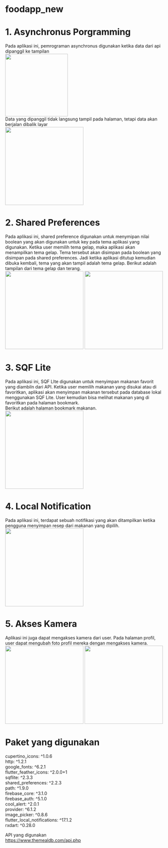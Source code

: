 # foodapp_new

# 1. Asynchronus Porgramming
Pada aplikasi ini, pemrograman asynchronus digunakan ketika data dari api dipanggil ke tampilan<br>
<img src="assets/img/async2.png" width="200"><br>
Data yang dipanggil tidak langsung tampil pada halaman, tetapi data akan berjalan dibalik layar <br>
<img src="assets/img/async.png" width="250">


# 2. Shared Preferences
Pada aplikasi ini, shared preference digunakan untuk menymipan nilai boolean yang akan digunakan untuk key pada tema aplikasi yang digunakan. Ketika user memilih tema gelap, maka aplikasi akan menampilkan tema gelap. Tema tersebut akan disimpan pada boolean yang disimpan pada shared preferences. Jadi ketika aplikasi ditutup kemudian dibuka kembali, tema yang akan tampil adalah tema gelap.
Berikut adalah tampilan dari tema gelap dan terang. <br>
<img src="assets/img/async.png" width="250">
<img src="assets/img/dark_mode.png" width="250"><br>


# 3. SQF Lite
Pada aplikasi ini, SQF LIte digunakan untuk menyimpan makanan favorit yang diambiln dari API. Ketika user memilih makanan yang disukai atau di favoritkan, aplikasi akan menyimpan makanan tersebut pada database lokal menggunakan SQF Lite. User kemudian bisa melihat makanan yang di favoritkan pada halaman bookmark.
<br>
Berikut adalah halaman bookmark makanan.<br>
<img src="assets/img/bookmark.png" width="250"><br>

# 4. Local Notification
Pada aplikasi ini, terdapat sebuah notifikasi yang akan ditampilkan ketika pengguna menyimpan resep dari makanan yang dipilih.<br> 
<img src="assets/img/notif.png" width="250"><br>

# 5. Akses Kamera
Aplikasi ini juga dapat mengakses kamera dari user. Pada halaman profil, user dapat mengubah foto profil mereka dengan mengakses kamera.<br> 
<img src="assets/img/take_cam.png" width="250">
<img src="assets/img/camera.png" width="250"><br>

# Paket yang digunakan

cupertino_icons: ^1.0.6<br>
http: ^1.2.1<br>
google_fonts: ^6.2.1<br>
flutter_feather_icons: ^2.0.0+1<br>
sqflite: ^2.3.3<br>
shared_preferences: ^2.2.3<br>
path: ^1.9.0<br>
firebase_core: ^3.1.0<br>
firebase_auth: ^5.1.0<br>
cool_alert: ^2.0.1<br>
provider: ^6.1.2<br>
image_picker: ^0.8.6<br>
flutter_local_notifications: ^17.1.2<br>
rxdart: ^0.28.0<br>

API yang digunakan<br>
https://www.themealdb.com/api.php 

